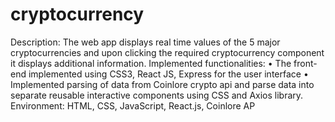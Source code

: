 # cryptocurrency

Description: The web app displays real time values of the 5 major cryptocurrencies and upon
clicking the required cryptocurrency component it displays additional information.
Implemented functionalities:
• The front-end implemented using CSS3, React JS, Express for the user interface
• Implemented parsing of data from Coinlore crypto api and parse data into separate reusable
interactive components using CSS and Axios library.
Environment: HTML, CSS, JavaScript, React.js, Coinlore AP
